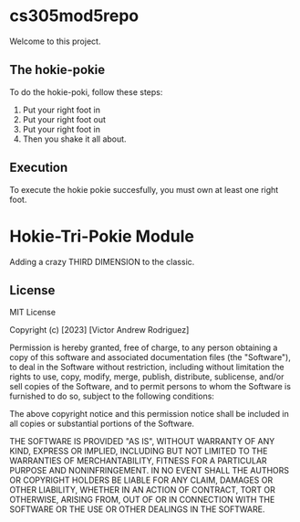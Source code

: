 # cs305mod5repo

Welcome to this project.

## The hokie-pokie

To do the hokie-poki, follow these steps:

1. Put your right foot in
2. Put your right foot out
3. Put your right foot in
4. Then you shake it all about.

## Execution

To execute the hokie pokie succesfully, you must own at least one right foot.

# Hokie-Tri-Pokie Module
Adding a crazy THIRD DIMENSION to the classic.

## License

MIT License

Copyright (c) [2023] [Victor Andrew Rodriguez]

Permission is hereby granted, free of charge, to any person obtaining a copy
of this software and associated documentation files (the "Software"), to deal
in the Software without restriction, including without limitation the rights
to use, copy, modify, merge, publish, distribute, sublicense, and/or sell
copies of the Software, and to permit persons to whom the Software is
furnished to do so, subject to the following conditions:

The above copyright notice and this permission notice shall be included in all
copies or substantial portions of the Software.

THE SOFTWARE IS PROVIDED "AS IS", WITHOUT WARRANTY OF ANY KIND, EXPRESS OR
IMPLIED, INCLUDING BUT NOT LIMITED TO THE WARRANTIES OF MERCHANTABILITY,
FITNESS FOR A PARTICULAR PURPOSE AND NONINFRINGEMENT. IN NO EVENT SHALL THE
AUTHORS OR COPYRIGHT HOLDERS BE LIABLE FOR ANY CLAIM, DAMAGES OR OTHER
LIABILITY, WHETHER IN AN ACTION OF CONTRACT, TORT OR OTHERWISE, ARISING FROM,
OUT OF OR IN CONNECTION WITH THE SOFTWARE OR THE USE OR OTHER DEALINGS IN THE
SOFTWARE.
